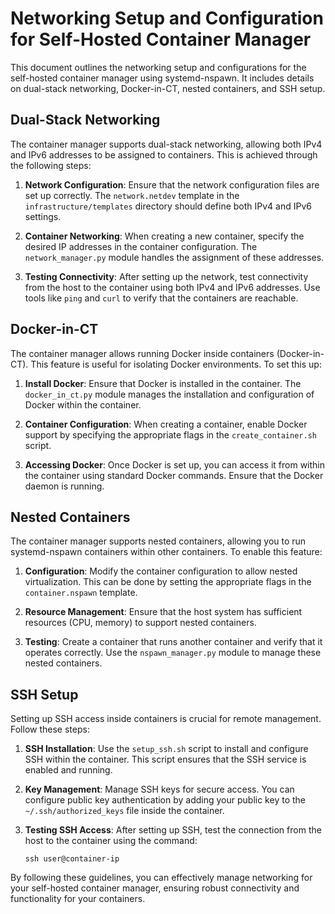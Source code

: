 # Networking Setup and Configuration for Self-Hosted Container Manager

This document outlines the networking setup and configurations for the self-hosted container manager using systemd-nspawn. It includes details on dual-stack networking, Docker-in-CT, nested containers, and SSH setup.

## Dual-Stack Networking

The container manager supports dual-stack networking, allowing both IPv4 and IPv6 addresses to be assigned to containers. This is achieved through the following steps:

1. **Network Configuration**: Ensure that the network configuration files are set up correctly. The `network.netdev` template in the `infrastructure/templates` directory should define both IPv4 and IPv6 settings.

2. **Container Networking**: When creating a new container, specify the desired IP addresses in the container configuration. The `network_manager.py` module handles the assignment of these addresses.

3. **Testing Connectivity**: After setting up the network, test connectivity from the host to the container using both IPv4 and IPv6 addresses. Use tools like `ping` and `curl` to verify that the containers are reachable.

## Docker-in-CT

The container manager allows running Docker inside containers (Docker-in-CT). This feature is useful for isolating Docker environments. To set this up:

1. **Install Docker**: Ensure that Docker is installed in the container. The `docker_in_ct.py` module manages the installation and configuration of Docker within the container.

2. **Container Configuration**: When creating a container, enable Docker support by specifying the appropriate flags in the `create_container.sh` script.

3. **Accessing Docker**: Once Docker is set up, you can access it from within the container using standard Docker commands. Ensure that the Docker daemon is running.

## Nested Containers

The container manager supports nested containers, allowing you to run systemd-nspawn containers within other containers. To enable this feature:

1. **Configuration**: Modify the container configuration to allow nested virtualization. This can be done by setting the appropriate flags in the `container.nspawn` template.

2. **Resource Management**: Ensure that the host system has sufficient resources (CPU, memory) to support nested containers.

3. **Testing**: Create a container that runs another container and verify that it operates correctly. Use the `nspawn_manager.py` module to manage these nested containers.

## SSH Setup

Setting up SSH access inside containers is crucial for remote management. Follow these steps:

1. **SSH Installation**: Use the `setup_ssh.sh` script to install and configure SSH within the container. This script ensures that the SSH service is enabled and running.

2. **Key Management**: Manage SSH keys for secure access. You can configure public key authentication by adding your public key to the `~/.ssh/authorized_keys` file inside the container.

3. **Testing SSH Access**: After setting up SSH, test the connection from the host to the container using the command:
   ```
   ssh user@container-ip
   ```

By following these guidelines, you can effectively manage networking for your self-hosted container manager, ensuring robust connectivity and functionality for your containers.